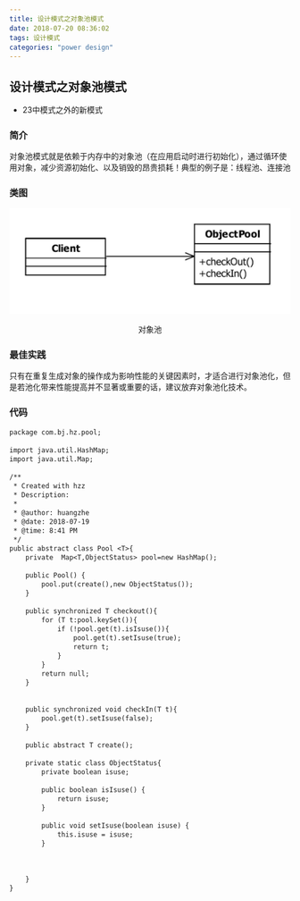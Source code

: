 ```yaml
---
title: 设计模式之对象池模式
date: 2018-07-20 08:36:02
tags: 设计模式
categories: "power design"
---
```


## 设计模式之对象池模式
* 23中模式之外的新模式

### 简介
对象池模式就是依赖于内存中的对象池（在应用启动时进行初始化），通过循环使用对象，减少资源初始化、以及销毁的昂贵损耗！典型的例子是：线程池、连接池
<!--more-->


### 类图
![对象池](/images/2018-07-19-3.png)
<center>对象池</center>



### 最佳实践
只有在重复生成对象的操作成为影响性能的关键因素时，才适合进行对象池化，但是若池化带来性能提高并不显著或重要的话，建议放弃对象池化技术。


### 代码
```
package com.bj.hz.pool;

import java.util.HashMap;
import java.util.Map;

/**
 * Created with hzz
 * Description:
 *
 * @author: huangzhe
 * @date: 2018-07-19
 * @time: 8:41 PM
 */
public abstract class Pool <T>{
    private  Map<T,ObjectStatus> pool=new HashMap();

    public Pool() {
        pool.put(create(),new ObjectStatus());
    }

    public synchronized T checkout(){
        for (T t:pool.keySet()){
            if (!pool.get(t).isIsuse()){
                pool.get(t).setIsuse(true);
                return t;
            }
        }
        return null;
    }


    public synchronized void checkIn(T t){
        pool.get(t).setIsuse(false);
    }

    public abstract T create();

    private static class ObjectStatus{
        private boolean isuse;

        public boolean isIsuse() {
            return isuse;
        }

        public void setIsuse(boolean isuse) {
            this.isuse = isuse;
        }



    }
}
```
